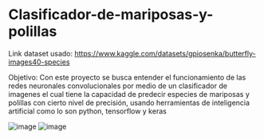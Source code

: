 # Clasificador-de-mariposas-y-polillas

Link dataset usado: https://www.kaggle.com/datasets/gpiosenka/butterfly-images40-species

Objetivo: Con este proyecto se busca entender el funcionamiento de las redes neuronales convolucionales por medio de un clasificador de imagenes el cual tiene la capacidad de predecir especies de mariposas y polillas con cierto nivel de precisión, usando herramientas de  inteligencia artificial como lo son python, tensorflow y keras 

![image](https://github.com/JuanPabloGutierrezTamayo/Clasificador-de-mariposas-y-polillas/assets/69688315/857c4c95-9be4-4b49-a0ee-11c270c2571d)
![image](https://github.com/JuanPabloGutierrezTamayo/Clasificador-de-mariposas-y-polillas/assets/69688315/6de8c48f-68ab-4414-bc0f-32fb88143fb9)
